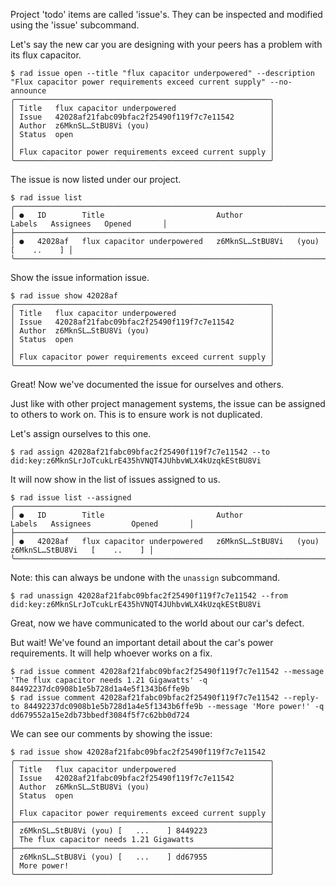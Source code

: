 Project 'todo' items are called 'issue's.  They can be inspected and modified
using the 'issue' subcommand.

Let's say the new car you are designing with your peers has a problem with its flux capacitor.

```
$ rad issue open --title "flux capacitor underpowered" --description "Flux capacitor power requirements exceed current supply" --no-announce
╭─────────────────────────────────────────────────────────╮
│ Title   flux capacitor underpowered                     │
│ Issue   42028af21fabc09bfac2f25490f119f7c7e11542        │
│ Author  z6MknSL…StBU8Vi (you)                           │
│ Status  open                                            │
│                                                         │
│ Flux capacitor power requirements exceed current supply │
╰─────────────────────────────────────────────────────────╯
```

The issue is now listed under our project.

```
$ rad issue list
╭─────────────────────────────────────────────────────────────────────────────────────────────────────────╮
│ ●   ID        Title                         Author                    Labels   Assignees   Opened       │
├─────────────────────────────────────────────────────────────────────────────────────────────────────────┤
│ ●   42028af   flux capacitor underpowered   z6MknSL…StBU8Vi   (you)                        [    ..    ] │
╰─────────────────────────────────────────────────────────────────────────────────────────────────────────╯
```

Show the issue information issue.

```
$ rad issue show 42028af
╭─────────────────────────────────────────────────────────╮
│ Title   flux capacitor underpowered                     │
│ Issue   42028af21fabc09bfac2f25490f119f7c7e11542        │
│ Author  z6MknSL…StBU8Vi (you)                           │
│ Status  open                                            │
│                                                         │
│ Flux capacitor power requirements exceed current supply │
╰─────────────────────────────────────────────────────────╯
```


Great! Now we've documented the issue for ourselves and others.

Just like with other project management systems, the issue can be assigned to
others to work on.  This is to ensure work is not duplicated.

Let's assign ourselves to this one.

```
$ rad assign 42028af21fabc09bfac2f25490f119f7c7e11542 --to did:key:z6MknSLrJoTcukLrE435hVNQT4JUhbvWLX4kUzqkEStBU8Vi
```

It will now show in the list of issues assigned to us.

```
$ rad issue list --assigned
╭───────────────────────────────────────────────────────────────────────────────────────────────────────────────╮
│ ●   ID        Title                         Author                    Labels   Assignees         Opened       │
├───────────────────────────────────────────────────────────────────────────────────────────────────────────────┤
│ ●   42028af   flux capacitor underpowered   z6MknSL…StBU8Vi   (you)            z6MknSL…StBU8Vi   [    ..    ] │
╰───────────────────────────────────────────────────────────────────────────────────────────────────────────────╯
```

Note: this can always be undone with the `unassign` subcommand.

```
$ rad unassign 42028af21fabc09bfac2f25490f119f7c7e11542 --from did:key:z6MknSLrJoTcukLrE435hVNQT4JUhbvWLX4kUzqkEStBU8Vi
```

Great, now we have communicated to the world about our car's defect.

But wait! We've found an important detail about the car's power requirements.
It will help whoever works on a fix.

```
$ rad issue comment 42028af21fabc09bfac2f25490f119f7c7e11542 --message 'The flux capacitor needs 1.21 Gigawatts' -q
84492237dc0908b1e5b728d1a4e5f1343b6ffe9b
$ rad issue comment 42028af21fabc09bfac2f25490f119f7c7e11542 --reply-to 84492237dc0908b1e5b728d1a4e5f1343b6ffe9b --message 'More power!' -q
dd679552a15e2db73bbedf3084f5f7c62bb0d724
```

We can see our comments by showing the issue:

```
$ rad issue show 42028af21fabc09bfac2f25490f119f7c7e11542
╭─────────────────────────────────────────────────────────╮
│ Title   flux capacitor underpowered                     │
│ Issue   42028af21fabc09bfac2f25490f119f7c7e11542        │
│ Author  z6MknSL…StBU8Vi (you)                           │
│ Status  open                                            │
│                                                         │
│ Flux capacitor power requirements exceed current supply │
├─────────────────────────────────────────────────────────┤
│ z6MknSL…StBU8Vi (you) [   ...    ] 8449223              │
│ The flux capacitor needs 1.21 Gigawatts                 │
├─────────────────────────────────────────────────────────┤
│ z6MknSL…StBU8Vi (you) [   ...    ] dd67955              │
│ More power!                                             │
╰─────────────────────────────────────────────────────────╯
```
